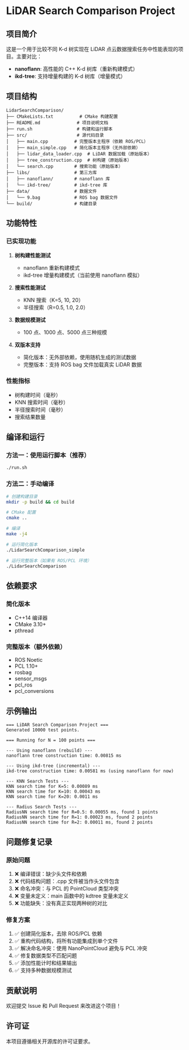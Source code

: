 # LiDAR Search Comparison Project

## 项目简介

这是一个用于比较不同 K-d 树实现在 LiDAR 点云数据搜索任务中性能表现的项目。主要对比：
- **nanoflann**: 高性能的 C++ K-d 树库（重新构建模式）
- **ikd-tree**: 支持增量构建的 K-d 树库（增量模式）

## 项目结构

```
LidarSearchComparison/
├── CMakeLists.txt          # CMake 构建配置
├── README.md              # 项目说明文档
├── run.sh                 # 构建和运行脚本
├── src/                   # 源代码目录
│   ├── main.cpp          # 完整版本主程序（依赖 ROS/PCL）
│   ├── main_simple.cpp   # 简化版本主程序（无外部依赖）
│   ├── lidar_data_loader.cpp  # LiDAR 数据加载（原始版本）
│   ├── tree_construction.cpp  # 树构建（原始版本）
│   └── search.cpp        # 搜索功能（原始版本）
├── libs/                 # 第三方库
│   ├── nanoflann/        # nanoflann 库
│   └── ikd-tree/         # ikd-tree 库
├── data/                 # 数据文件
│   └── 9.bag             # ROS bag 数据文件
└── build/                # 构建目录
```

## 功能特性

### 已实现功能
1. **树构建性能测试**
   - nanoflann 重新构建模式
   - ikd-tree 增量构建模式（当前使用 nanoflann 模拟）

2. **搜索性能测试**
   - KNN 搜索（K=5, 10, 20）
   - 半径搜索（R=0.5, 1.0, 2.0）

3. **数据规模测试**
   - 100 点、1000 点、5000 点三种规模

4. **双版本支持**
   - 简化版本：无外部依赖，使用随机生成的测试数据
   - 完整版本：支持 ROS bag 文件加载真实 LiDAR 数据

### 性能指标
- 树构建时间（毫秒）
- KNN 搜索时间（毫秒）
- 半径搜索时间（毫秒）
- 搜索结果数量

## 编译和运行

### 方法一：使用运行脚本（推荐）
```bash
./run.sh
```

### 方法二：手动编译
```bash
# 创建构建目录
mkdir -p build && cd build

# CMake 配置
cmake ..

# 编译
make -j4

# 运行简化版本
./LidarSearchComparison_simple

# 运行完整版本（如果有 ROS/PCL 环境）
./LidarSearchComparison
```

## 依赖要求

### 简化版本
- C++14 编译器
- CMake 3.10+
- pthread

### 完整版本（额外依赖）
- ROS Noetic
- PCL 1.10+
- rosbag
- sensor_msgs
- pcl_ros
- pcl_conversions

## 示例输出

```
=== LiDAR Search Comparison Project ===
Generated 10000 test points.

=== Running for N = 100 points ===

--- Using nanoflann (rebuild) ---
nanoflann tree construction time: 0.00815 ms

--- Using ikd-tree (incremental) ---
ikd-tree construction time: 0.00581 ms (using nanoflann for now)

--- KNN Search Tests ---
KNN search time for K=5: 0.00089 ms
KNN search time for K=10: 0.00043 ms
KNN search time for K=20: 0.0011 ms

--- Radius Search Tests ---
RadiusNN search time for R=0.5: 0.00055 ms, found 1 points
RadiusNN search time for R=1: 0.00023 ms, found 2 points
RadiusNN search time for R=2: 0.00011 ms, found 2 points
```

## 问题修复记录

### 原始问题
1. ❌ 编译错误：缺少头文件和依赖
2. ❌ 代码结构问题：.cpp 文件被当作头文件包含
3. ❌ 命名冲突：与 PCL 的 PointCloud 类型冲突
4. ❌ 变量未定义：main 函数中的 kdtree 变量未定义
5. ❌ 功能缺失：没有真正实现两种树的对比

### 修复方案
1. ✅ 创建简化版本，去除 ROS/PCL 依赖
2. ✅ 重构代码结构，将所有功能集成到单个文件
3. ✅ 解决命名冲突：使用 NanoPointCloud 避免与 PCL 冲突
4. ✅ 修复数据类型不匹配问题
5. ✅ 添加性能计时和结果输出
6. ✅ 支持多种数据规模测试

## 贡献说明

欢迎提交 Issue 和 Pull Request 来改进这个项目！

## 许可证

本项目遵循相关开源库的许可证要求。
